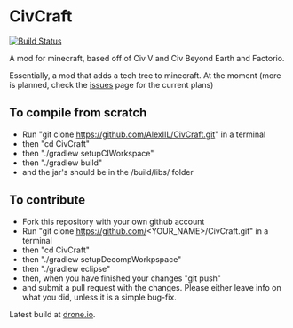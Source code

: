 # CivCraft
[![Build Status](https://drone.io/github.com/AlexIIL/CivCraft/status.png)](https://drone.io/github.com/AlexIIL/CivCraft/latest)

A mod for minecraft, based off of Civ V and Civ Beyond Earth and Factorio.

Essentially, a mod that adds a tech tree to minecraft. At the moment (more is planned, check the [issues](https://github.com/AlexIIL/CivCraft/issues) page for the current plans)

## To compile from scratch
* Run "git clone https://github.com/AlexIIL/CivCraft.git" in a terminal
* then "cd CivCraft"
* then "./gradlew setupCIWorkspace"
* then "./gradlew build"
* and the jar's should be in the /build/libs/ folder

## To contribute
* Fork this repository with your own github account
* Run "git clone https://github.com/<YOUR_NAME>/CivCraft.git" in a terminal
* then "cd CivCraft"
* then "./gradlew setupDecompWorkpspace"
* then "./gradlew eclipse"
* then, when you have finished your changes "git push"
* and submit a pull request with the changes.
Please either leave info on what you did, unless it is a simple bug-fix.

Latest build at [drone.io](https://drone.io/github.com/AlexIIL/CivCraft/files).
